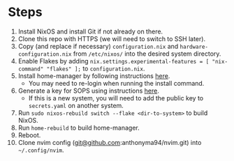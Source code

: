 # Steps

1. Install NixOS and install Git if not already on there.
1. Clone this repo with HTTPS (we will need to switch to SSH later).
1. Copy (and replace if necessary) `configuration.nix` and `hardware-configuration.nix` from `/etc/nixos/` into the desired system directory.
1. Enable Flakes by adding `nix.settings.experimental-features = [ "nix-command" "flakes" ];` to `configuration.nix`.
1. Install home-manager by following instructions [here](https://nix-community.github.io/home-manager/index.xhtml#sec-install-standalone).
    - You may need to re-login when running the install command.
1. Generate a key for SOPS using instructions [here](https://github.com/Mic92/sops-nix?tab=readme-ov-file#usage-example).
    - If this is a new system, you will need to add the public key to `secrets.yaml` on another system.
1. Run `sudo nixos-rebuild switch --flake <dir-to-system>` to build NixOS.
1. Run `home-rebuild` to build home-manager.
1. Reboot.
1. Clone nvim config (git@github.com:anthonyma94/nvim.git) into `~/.config/nvim`.

